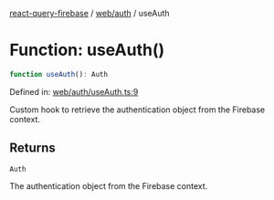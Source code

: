[react-query-firebase](../../../modules.md) / [web/auth](../index.md) / useAuth

# Function: useAuth()

```ts
function useAuth(): Auth
```

Defined in: [web/auth/useAuth.ts:9](https://github.com/vpishuk/react-query-firebase/blob/43c0734068a570cd646254bb366ccd8007f7dfed/web/auth/useAuth.ts#L9)

Custom hook to retrieve the authentication object from the Firebase context.

## Returns

`Auth`

The authentication object from the Firebase context.

